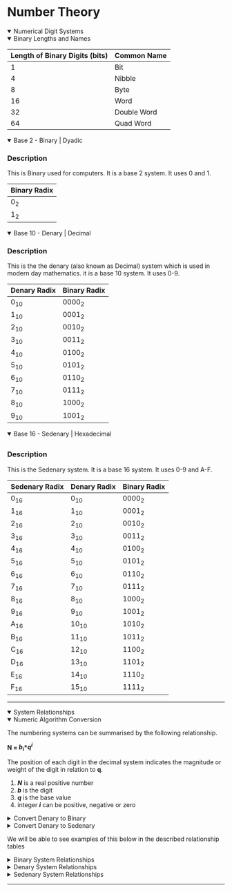<div>
	<div>
		<h1>Number Theory</h1>
	</div>
	<details open>
		<summary class="topSummary">Numerical Digit Systems</summary>
		<details open>
			<summary class="middleSummary">Binary Lengths and Names</summary>
			<table class="customTable">
				<thead>
					<th>Length of Binary Digits (bits)</th>
					<th>Common Name</th>
				</thead>
				<tbody>
					<tr>
						<td>1</td>
						<td>Bit</td>
					</tr>
					<tr>
						<td>4</td>
						<td>Nibble</td>
					</tr>
					<tr>
						<td>8</td>
						<td>Byte</td>
					</tr>
					<tr>
						<td>16</td>
						<td>Word</td>
					</tr>
					<tr>
						<td>32</td>
						<td>Double Word</td>
					</tr>
					<tr>
						<td>64</td>
						<td>Quad Word</td>
					</tr>
				</tbody>
			</table>
		</details>
		<details open>
			<summary class="middleSummary">Base 2 - Binary | Dyadic</summary>
			<div>
				<h3>Description</h2>
				<p>This is Binary used for computers. It is a base 2 system. It uses 0 and 1.</p>
			</div>
			<table class="customTable">
				<thead>
					<th>Binary Radix</th>
				</thead>
				<tr>
					<td>0<sub>2</sub></td>
				</tr>
				<tr>
					<td>1<sub>2</sub></td>
				</tr>
			</table>
		</details>
		<details open>
			<summary class="middleSummary">Base 10 - Denary | Decimal</summary>
			<div>
				<h3>Description</h2>
				<p>This is the the denary (also known as Decimal) system which is used in modern day mathematics. it is a base 10 system. It uses 0-9.</p>
			</div>
			<table class="customTable">
				<thead>
					<th>Denary Radix</th>
					<th>Binary Radix</th>
				</thead>
				<tr>
					<td>0<sub>10</sub></td>
					<td>0000<sub>2</sub></td>
				</tr>
				<tr>
					<td>1<sub>10</sub></td>
					<td>0001<sub>2</sub></td>
				</tr>
				<tr>
					<td>2<sub>10</sub></td>
					<td>0010<sub>2</sub></td>
				</tr>
				<tr>
					<td>3<sub>10</sub></td>
					<td>0011<sub>2</sub></td>
				</tr>
				<tr>
					<td>4<sub>10</sub></td>
					<td>0100<sub>2</sub></td>
				</tr>
				<tr>
					<td>5<sub>10</sub></td>
					<td>0101<sub>2</sub></td>
				</tr>
				<tr>
					<td>6<sub>10</sub></td>
					<td>0110<sub>2</sub></td>
				</tr>
				<tr>
					<td>7<sub>10</sub></td>
					<td>0111<sub>2</sub></td>
				</tr>
				<tr>
					<td>8<sub>10</sub></td>
					<td>1000<sub>2</sub></td>
				</tr>
				<tr>
					<td>9<sub>10</sub></td>
					<td>1001<sub>2</sub></td>
				</tr>
			</table>
		</details>
		<details open>
			<summary class="middleSummary">Base 16 - Sedenary | Hexadecimal</summary>
			<div>
				<h2></h2>
				<h3>Description</h2>
				<p>This is the Sedenary system. It is a base 16 system. It uses 0-9 and A-F.</p>
			</div>
			<table class="customTable">
				<thead>
					<th>Sedenary Radix</th>
					<th>Denary Radix</th>
					<th>Binary Radix</th>
				</thead>
				<tr>
					<td>0<sub>16</sub></td>
					<td>0<sub>10</sub></td>
					<td>0000<sub>2</sub></td>
				</tr>
				<tr>
					<td>1<sub>16</sub></td>
					<td>1<sub>10</sub></td>
					<td>0001<sub>2</sub></td>
				</tr>
				<tr>
					<td>2<sub>16</sub></td>
					<td>2<sub>10</sub></td>
					<td>0010<sub>2</sub></td>
				</tr>
				<tr>
					<td>3<sub>16</sub></td>
					<td>3<sub>10</sub></td>
					<td>0011<sub>2</sub></td>
				</tr>
				<tr>
					<td>4<sub>16</sub></td>
					<td>4<sub>10</sub></td>
					<td>0100<sub>2</sub></td>
				</tr>
				<tr>
					<td>5<sub>16</sub></td>
					<td>5<sub>10</sub></td>
					<td>0101<sub>2</sub></td>
				</tr>
				<tr>
					<td>6<sub>16</sub></td>
					<td>6<sub>10</sub></td>
					<td>0110<sub>2</sub></td>
				</tr>
				<tr>
					<td>7<sub>16</sub></td>
					<td>7<sub>10</sub></td>
					<td>0111<sub>2</sub></td>
				</tr>
				<tr>
					<td>8<sub>16</sub></td>
					<td>8<sub>10</sub></td>
					<td>1000<sub>2</sub></td>
				</tr>
				<tr>
					<td>9<sub>16</sub></td>
					<td>9<sub>10</sub></td>
					<td>1001<sub>2</sub></td>
				</tr>
				<tr>
					<td>A<sub>16</sub></td>
					<td>10<sub>10</sub></td>
					<td>1010<sub>2</sub></td>
				</tr>
				<tr>
					<td>B<sub>16</sub></td>
					<td>11<sub>10</sub></td>
					<td>1011<sub>2</sub></td>
				</tr>
				<tr>
					<td>C<sub>16</sub></td>
					<td>12<sub>10</sub></td>
					<td>1100<sub>2</sub></td>
				</tr>
				<tr>
					<td>D<sub>16</sub></td>
					<td>13<sub>10</sub></td>
					<td>1101<sub>2</sub></td>
				</tr>
				<tr>
					<td>E<sub>16</sub></td>
					<td>14<sub>10</sub></td>
					<td>1110<sub>2</sub></td>
				</tr>
				<tr>
					<td>F<sub>16</sub></td>
					<td>15<sub>10</sub></td>
					<td>1111<sub>2</sub></td>
				</tr>
			</table>
		</details>
	</details>
	<hr>
	<details open>
		<summary class="topSummary">System Relationships</summary>
		<details open>
			<summary class="middleSummary">Numeric Algorithm Conversion</summary>
			<div>
				<p>The numbering systems can be summarised by the following relationship.</p >
				<p><b>N = <i>b<sub>i</sub></i>*<i>q<sup>i</sup></i></b></p>
				<p>The position of each digit in the decimal system indicates the magnitude or weight of the digit in relation to <b>q</b>.</p>
				<ol>
					<li><b><i>N</b></i> is a real positive number</li>
					<li><b><i>b</b></i> is the digit</li>
					<li><b><i>q</b></i> is the base value</li>
					<li>integer <b><i>i</b></i> can be positive, negative or zero</li>
				</ol>
				<details>
					<summary class="middleSummary">Convert Denary to Binary</summary>
						<p>Divide the number by 2 until your required precision, each modulus becomes then becomes your binary digit in LSB order.</p>
						<p><b>Example:</b> Convert 10<sub>10</sub> to binary</p>
						<ol>
							<li>10 / 2 = 5</li>
							<li>Modulus is 0</li>
							<li>Binary Placement 2<sup>0</sup></li>
						</ol>
						<ol>
							<li>5 / 2 = 2</li>
							<li>Modulus is 1</li>
							<li>Binary Placement 2<sup>1</sup></li>
						</ol>
						<ol>
							<li>2 / 2 = 1</li>
							<li>Modulus is 0</li>
							<li>Binary Placement 2<sup>2</sup></li>
						</ol>
						<ol>
							<li>1 / 2 = 0</li>
							<li>Modulus is 1</li>
							<li>Binary Placement 2<sup>3</sup></li>
						</ol>
						<ol>
							<h6>Binary = 1010<sub>2</sub></h6>
						</ol>
				</details>
				<details>
					<summary class="middleSummary">Convert Denary to Sedenary</summary>
					<p>Divide the number by 16 until your required precision, each modulus becomes then becomes your sedenary digit in LSHP order.</p>
					<p><b>Example:</b> Convert 952423<sub>10</sub> to sedenary</p>
					<ol>
						<li>952423 /16 = 59526</li>
						<li>Modulus is 7</li>
						<li>Sedenary Placement 16<sup>0</sup></li>
						<li>Divisor: 0xE8867</li>
					</ol>
					<ol>
						<li>59526/16 = 3720</li>
						<li>Modulus is 6</li>
						<li>Sedenary Placement 16<sup>1</sup></li>
						<li>Divisor: 0xE886</li>
					</ol>
					<ol>
						<li>3720/16 = 232</li>
						<li>Modulus is 8</li>
						<li>Sedenary Placement 16<sup>2</sup></li>
						<li>Divisor: 0xE88</li>
					</ol>
					<ol>
						<li>232/16 = 14</li>
						<li>Modulus is 8</li>
						<li>Sedenary Placement 16<sup>3</sup></li>
						<li>Divisor: 0xE8</li>
					</ol>
					<ol>
						<li>14/16 = 0</li>
						<li>Modulus is 14</li>
						<li>Sedenary Placement 16<sup>4</sup></li>
						<li>Divisor: 0xE</li>
					</ol>
					<ol>
						<h6>Sedenary = 0xE8867<sub>16</sub></h6>
					</ol>
				</details>
			</div>
			<p>We will be able to see examples of this below in the described relationship tables</p>
		</details>
		<div class="systemRelationships">
			<details>
				<summary class="middleSummary">Binary System Relationships</summary>
				<table class="customTable">
					<thead>
						<tr>
							<th class="topHeader" colspan="5">Example  Binary System</th>
						</tr>
						<tr>
							<th>Binary Digit</th>
							<th>Most Significant Bit</th>
							<th>Least Significant Bit</th>
							<th>Base 10 Math</th>
							<th>Base 10 Representation</th>
						</tr>
					</thead>
					<tbody>
						<tr>
							<td>0010</td>
							<td>2<sub>1</sub></td>
							<td>2<sub>0</sub></td>
							<td>(0+0+2+0)</td>
							<td>2</td>
						</tr>
						<tr>
							<td>0011 1101</td>
							<td>2<sub>5</sub></td>
							<td>2<sub>0</sub></td>
							<td>(0+0+32+16) + (8+4+ 0+1)</td>
							<td>61</td>
						</tr>
						<tr>
							<td>1111 0000</td>
							<td>2<sub>7</sub></td>
							<td>2<sub>3</sub></td>
							<td>(128+64+32+16) + (0+0+0+0)</td>
							<td>240</td>
						</tr>
							<tr>
							<td>1011 0110 1101</td>
							<td>2<sub>11</sub></td>
							<td>2<sub>0</sub></td>
							<td>(2048+0+512+256) + (0+64+32+0) + (8+4+ 0+1)</td>
							<td>2925</td>
						</tr>
					</tbody>
				</table>
			</details>
			<details>
				<summary class="middleSummary">Denary System Relationships</summary>
				<table class="customTable">
					<thead>
						<tr class="topHeader">
							<th colspan="7">Example Denary System</th>
						</tr>
						<tr>
							<th>Base 10 Number</th>
							<th>Weight Notation</th>
							<th>Polynomial Notation</th>
							<th>Most Significant Digit</th>
							<th>Total Insignificant Digits</th>
							<th>Least Significant Digit</th>
							<th>Base 2 Representation</th>
						</tr>
					</thead>
					<tbody>
						<tr>
							<td>210</td>
							<td>(2x100) + (1 x 10)</td>
							<td>(2x10<sup>2</sup>)+(1x10<sup>1</sup>)</td>
							<td>2</td>
							<td>0</td>
							<td>0</td>
							<td>1101 0010</td>
						</tr>
						<tr>
							<td>7,425</td>
							<td>(7x1000)+(4x100)+(2x10)+(5x1)</td>
							<td>(7x10<sup>3</sup>)+(4x10<sup>2</sup>)+(2x10<sup>1</sup>)+(5x10<sup>0</sup>)</td>
							<td>7</td>
							<td>0</td>
							<td>5</td>
							<td>0001 1101 0000 0001</td>
						</tr>
						<tr>
							<td>283,000</td>
							<td>(2x100,000)+(8x10,000)+(3x1,000)</td>
							<td>(2x10<sup>5</sup>)+(8x10<sup>4</sup>)+(3x10<sup>3</sup>)</td>
							<td>2</td>
							<td>2</td>
							<td>0</td>
							<td>0100 0101 0001 0111 1000</td>
						</tr>
						<tr>
							<td>9,020,000</td>
							<td>(9x1,000,000)+(2x10,000)</td>
							<td>(9x10<sup>6</sup>)+(2x10<sup>4</sup>)</td>
							<td>8</td>
							<td>3</td>
							<td>0</td>
							<td>1000 1001 1010 0010 0110 0000</td>
						</tr>
					</tbody>
				</table>
			</details>
			<details>
				<summary class="middleSummary">Sedenary System Relationships</summary>
				<table class="customTable">
					<thead>
						<tr class="topHeader">
							<th colspan="7">Example Sedenary System</th>
						</tr>
						<tr>
							<th>Base 16 Sequence</th>
							<th>Most Significant Hex Point</th>
							<th>Least Significant Hex Point</th>
							<th>Base 2 Representation</th>
							<th>Base 10 Representation</th>
						</tr>
					</thead>
					<tbody>
						<tr>
							<td>0xFFFA34</td>
							<td>F</td>
							<td>4</td>
							<td>1111 1111 1111 1010 0011 0100</td>
							<td>16,775,732</td>
						</tr>
						<tr>
							<td>0x1AD34F5545CDFF</td>
							<td>1</td>
							<td>F</td>
							<td>0001 1010 1101 0011 0100 1111 0101 0101 0100 0101 1100 1101 1111 1111</td>
							<td>7,550,687,080,992,255</td>
						</tr>
						<tr>
							<td>0xFFF</td>
							<td>F</td>
							<td>F</td>
							<td>1111 1111 1111</td>
							<td>4095</td>
						</tr>
						<tr>
							<td>0x432FDB000000</td>
							<td>4</td>
							<td>0</td>
							<td>0100 0011 0010 1111 1101 1011 0000 0000 0000 0000 0000 0000</td>
							<td>73,872,816,734,208</td>
						</tr>
					</tbody>
				</table>
			</details>
		</div>
	</details>
	<hr>
</div>